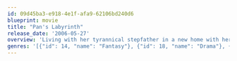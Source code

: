 ```yaml
---
id: 09d45ba3-e918-4e1f-afa9-62106bd240d6
blueprint: movie
title: "Pan's Labyrinth"
release_date: '2006-05-27'
overview: 'Living with her tyrannical stepfather in a new home with her pregnant mother, 10-year-old Ofelia feels alone until she explores a decaying labyrinth guarded by a mysterious faun who claims to know her destiny. If she wishes to return to her real father, Ofelia must complete three terrifying tasks.'
genres: '[{"id": 14, "name": "Fantasy"}, {"id": 18, "name": "Drama"}, {"id": 10752, "name": "War"}]'
---
```

